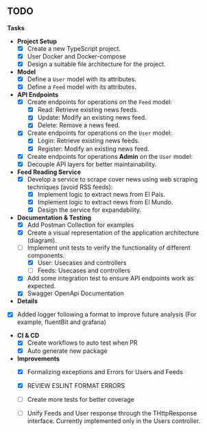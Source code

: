 ## TODO

**Tasks**

* **Project Setup**
    * [x] Create a new TypeScript project.
    * [x] User Docker and Docker-compose 
    * [x] Design a suitable file architecture for the project.
* **Model**
    * [x] Define a `User` model with its attributes.
    * [x] Define a `Feed` model with its attributes.
* **API Endpoints**
    * [x] Create endpoints for operations on the `Feed` model:
        * [x] Read: Retrieve existing news feeds.
        * [x] Update: Modify an existing news feed.
        * [x] Delete: Remove a news feed.
    * [x] Create endpoints for operations on the `User` model:
        * [x] Login: Retrieve existing news feeds.
        * [x] Register: Modify an existing news feed.
    * [x] Create endpoints for operations **Admin** on the `User` model:
    * [x] Decouple API layers for better maintainability.
* **Feed Reading Service**
    * [x] Develop a service to scrape cover news using web scraping techniques (avoid RSS feeds):
        * [x] Implement logic to extract news from El País.
        * [x] Implement logic to extract news from El Mundo.
        * [x] Design the service for expandability.
* **Documentation & Testing**
    * [x] Add Postman Collection for examples
    * [x] Create a visual representation of the application architecture (diagram).
    * [ ] Implement unit tests to verify the functionality of different components.
        * [x] User: Usecases and controllers 
        * [ ] Feeds: Usecases and controllers
    * [x] Add some integration test to ensure API endpoints work as expected.  
    * [x] Swagger OpenApi Documentation
* **Details**
* [x] Added logger following a format to improve future analysis (For example, fluentBit and grafana)
* **CI & CD**
    * [x] Create workflows to auto test when PR
    * [x] Auto generate new package

* **Improvements**
    * [x] Formalizing exceptions and Errors for Users and Feeds
    * [x] REVIEW ESLINT FORMAT ERRORS
    * [ ] Create more tests for better coverage
    * [ ] Unify Feeds and User response through the THttpResponse interface. Currently implemented only in the Users controller.




